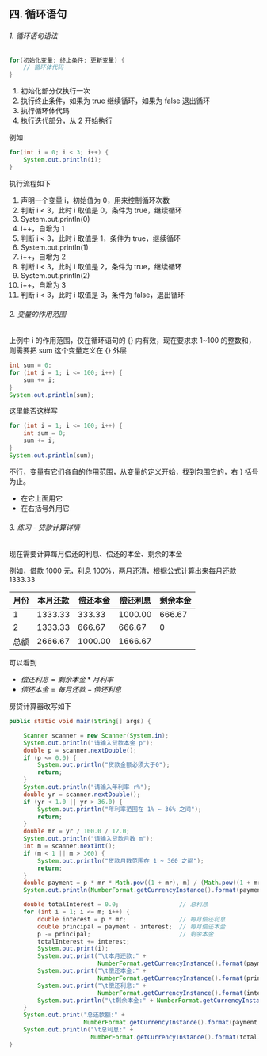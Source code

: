 ## 四. 循环语句

###### 1. 循环语句语法

```java
for(初始化变量; 终止条件; 更新变量) {
    // 循环体代码
}
```

1. 初始化部分仅执行一次
2. 执行终止条件，如果为 true 继续循环，如果为 false 退出循环
3. 执行循环体代码
4. 执行迭代部分，从 2 开始执行



例如

```java
for(int i = 0; i < 3; i++) {
    System.out.println(i);
}
```

执行流程如下

1. 声明一个变量 i，初始值为 0，用来控制循环次数
2. 判断 i < 3，此时 i 取值是 0，条件为 true，继续循环
3. System.out.println(0)
4. i++，自增为 1
5. 判断 i < 3，此时 i 取值是 1，条件为 true，继续循环
6. System.out.println(1)
7. i++，自增为 2
8. 判断 i < 3，此时 i 取值是 2，条件为 true，继续循环
9. System.out.println(2)
10. i++，自增为 3
11. 判断 i < 3，此时 i 取值是 3，条件为 false，退出循环



###### 2. 变量的作用范围

上例中 i 的作用范围，仅在循环语句的 {} 内有效，现在要求求 1~100 的整数和，则需要把 sum 这个变量定义在 {}  外层

```java
int sum = 0;
for (int i = 1; i <= 100; i++) {
    sum += i;
}
System.out.println(sum);
```

这里能否这样写

```java
for (int i = 1; i <= 100; i++) {
    int sum = 0;
    sum += i;
}
System.out.println(sum);
```

不行，变量有它们各自的作用范围，从变量的定义开始，找到包围它的，右 } 括号为止。

* 在它上面用它
* 在右括号外用它



###### 3. 练习 - 贷款计算详情

现在需要计算每月偿还的利息、偿还的本金、剩余的本金

例如，借款 1000 元，利息 100%，两月还清，根据公式计算出来每月还款 1333.33

| 月份 | 本月还款 | 偿还本金 | 偿还利息 | 剩余本金 |
| ---- | -------- | -------- | -------- | -------- |
| 1    | 1333.33  | 333.33   | 1000.00  | 666.67   |
| 2    | 1333.33  | 666.67   | 666.67   | 0        |
| 总额 | 2666.67  | 1000.00  | 1666.67  |          |

可以看到

* $偿还利息 = 剩余本金 * 月利率$
* $偿还本金 = 每月还款 - 偿还利息$



房贷计算器改写如下

```java
public static void main(String[] args) {

    Scanner scanner = new Scanner(System.in);
    System.out.println("请输入贷款本金 p");
    double p = scanner.nextDouble();
    if (p <= 0.0) {
        System.out.println("贷款金额必须大于0");
        return;
    }
    System.out.println("请输入年利率 r%");
    double yr = scanner.nextDouble();
    if (yr < 1.0 || yr > 36.0) {
        System.out.println("年利率范围在 1% ~ 36% 之间");
        return;
    }
    double mr = yr / 100.0 / 12.0;
    System.out.println("请输入贷款月数 m");
    int m = scanner.nextInt();
    if (m < 1 || m > 360) {
        System.out.println("贷款月数范围在 1 ~ 360 之间");
        return;
    }
    double payment = p * mr * Math.pow((1 + mr), m) / (Math.pow((1 + mr), m) - 1);
    System.out.println(NumberFormat.getCurrencyInstance().format(payment));

    double totalInterest = 0.0;                 // 总利息
    for (int i = 1; i <= m; i++) {
        double interest = p * mr;               // 每月偿还利息
        double principal = payment - interest;  // 每月偿还本金
        p -= principal;                         // 剩余本金
        totalInterest += interest;
        System.out.print(i);
        System.out.print("\t本月还款:" + 
                         NumberFormat.getCurrencyInstance().format(payment));
        System.out.print("\t偿还本金:" + 
                         NumberFormat.getCurrencyInstance().format(principal));
        System.out.print("\t偿还利息:" + 
                         NumberFormat.getCurrencyInstance().format(interest));
        System.out.println("\t剩余本金:" + NumberFormat.getCurrencyInstance().format(p));
    }
    System.out.print("总还款额:" + 
                     NumberFormat.getCurrencyInstance().format(payment * m));
    System.out.println("\t总利息:" + 
                       NumberFormat.getCurrencyInstance().format(totalInterest));
}
```